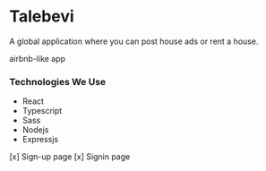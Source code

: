 # Talebevi

A global application where you can post house ads or rent a house.

airbnb-like app

### Technologies We Use
<ul>
<li>React</li>
<li>Typescript</li>
<li>Sass</li>
<li>Nodejs</li>
<li>Expressjs</li>
</ul>

[x] Sign-up page
[x] Signin page